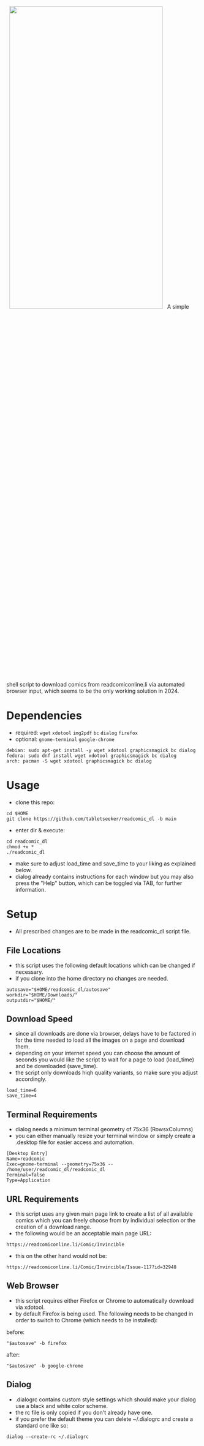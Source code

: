 <img src="https://i.ibb.co/QDfhn7W/joker-banner.png" style="width: max(45%, 400px); margin: .5rem;">
A simple shell script to download comics from readcomiconline.li via automated browser input, which seems to be the only
working solution in 2024.

# Dependencies
* required: `wget` `xdotool` `img2pdf` `bc` `dialog` `firefox`
* optional: `gnome-terminal` `google-chrome`
```
debian: sudo apt-get install -y wget xdotool graphicsmagick bc dialog
fedora: sudo dnf install wget xdotool graphicsmagick bc dialog
arch: pacman -S wget xdotool graphicsmagick bc dialog
```
# Usage

* clone this repo:
```
cd $HOME
git clone https://github.com/tabletseeker/readcomic_dl -b main
```
* enter dir & execute:
```
cd readcomic_dl
chmod +x *
./readcomic_dl
```
* make sure to adjust load_time and save_time to your liking as explained below.
* dialog already contains instructions for each window but you may also press the "Help" button, which can be toggled via TAB, for further information.
# Setup
* All prescribed changes are to be made in the readcomic_dl script file.

## File Locations
* this script uses the following default locations which can be
changed if necessary.
* if you clone into the home directory no changes are needed.
```
autosave="$HOME/readcomic_dl/autosave"
workdir="$HOME/Downloads/"
outputdir="$HOME/"
```
## Download Speed
* since all downloads are done via browser, delays have to be factored in for the
time needed to load all the images on a page and download them.
* depending on your internet speed you can choose the amount of seconds you would
like the script to wait for a page to load (load_time) and be downloaded (save_time).
* the script only downloads hiqh quality variants, so make sure you adjust accordingly.
```
load_time=6
save_time=4
```

## Terminal Requirements
 * dialog needs a minimum terminal geometry of 75x36 (RowsxColumns)
 * you can either manually resize your terminal window or simply
 create a .desktop file for easier access and automation.
```
[Desktop Entry]
Name=readcomic
Exec=gnome-terminal --geometry=75x36 -- /home/user/readcomic_dl/readcomic_dl
Terminal=false
Type=Application
```
## URL Requirements
* this script uses any given main page link to create a list of all available
comics which you can freely choose from by individual selection or the creation of a download range.
* the following would be an acceptable main page URL:
```
https://readcomiconline.li/Comic/Invincible
```
* this on the other hand would not be:
```
https://readcomiconline.li/Comic/Invincible/Issue-117?id=32948
```
## Web Browser 
* this script requires either Firefox or Chrome to automatically download
via xdotool.
* by default Firefox is being used. The following needs to be changed
in order to switch to Chrome (which needs to be installed):

before:
```
"$autosave" -b firefox
```
after:
```
"$autosave" -b google-chrome
```
## Dialog
* .dialogrc contains custom style settings which should make your dialog
use a black and white color scheme.
* the rc file is only copied if you don't already have one.
* if you prefer the default theme you can delete ~/.dialogrc
and create a standard one like so:
```
dialog --create-rc ~/.dialogrc
```
